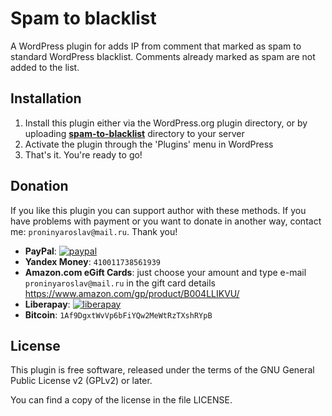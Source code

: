 # Spam to blacklist

A WordPress plugin for adds IP from comment that marked as spam to standard WordPress blacklist. Comments already marked as spam are not added to the list.

Installation
------------

1. Install this plugin either via the WordPress.org plugin directory, or by uploading [**spam-to-blacklist**](spam-to-blacklist) directory to your server
2. Activate the plugin through the 'Plugins' menu in WordPress
3. That's it. You're ready to go!

Donation
--------

If you like this plugin you can support author with these methods. If you have problems with payment or you want to donate in another way, contact me: `proninyaroslav@mail.ru`. Thank you!

 - **PayPal**: [![paypal](https://www.paypalobjects.com/en_US/i/btn/btn_donateCC_LG.gif)](https://www.paypal.com/cgi-bin/webscr?cmd=_s-xclick&hosted_button_id=7J7TLAV8KSRZQ)
 - **Yandex Money**: `410011738561939`
 - **Amazon.com eGift Cards**: just choose your amount and type e-mail `proninyaroslav@mail.ru`
in the gift card details https://www.amazon.com/gp/product/B004LLIKVU/
 - **Liberapay**: [![liberapay](https://liberapay.com/assets/widgets/donate.svg)](https://liberapay.com/proninyaroslav/donate)
 - **Bitcoin**: `1Af9DgxtWvVp6bFiYQw2MeWtRzTXshRYpB`
 
License
-------

This plugin is free software, released under the terms of the GNU General Public License v2 (GPLv2) or later.

You can find a copy of the license in the file LICENSE.
